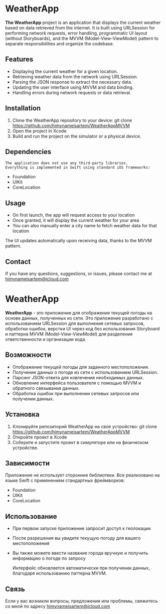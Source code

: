 #  WeatherApp

**The WeatherApp** project is an application that displays the current weather based on data retrieved from the internet. It is built using URLSession for performing network requests, error handling, programmatic UI layout (without Storyboards), and the MVVM (Model-View-ViewModel) pattern to separate responsibilities and organize the codebase.

## Features

-  Displaying the current weather for a given location.
-  Retrieving weather data from the network using URLSession.
-  Parsing the JSON response to extract the necessary data.
-  Updating the user interface using MVVM and data binding.
-  Handling errors during network requests or data retrieval.

## Installation

1. Clone the WeatherApp repository to your device:
            git clone https://github.com/himynameisartem/WeatherAppMVVM
2. Open the project in Xcode 
3. Build and run the project on the simulator or a physical device.

## Dependencies

    The application does not use any third-party libraries.
    Everything is implemented in Swift using standard iOS frameworks:

-  Foundation
-  UIKit
-  CoreLocation

## Usage

-  On first launch, the app will request access to your location
-  Once granted, it will display the current weather for your area
-  You can also manually enter a city name to fetch weather data for that location

The UI updates automatically upon receiving data, thanks to the MVVM pattern.

## Contact

If you have any questions, suggestions, or issues, please contact me at himynameisartem@icloud.com



#  WeatherApp

**WeatherApp** - это приложение для отображения текущей погоды на основе данных, полученных из сети. Это приложение разработано с использованием URLSession для выполнения сетевых запросов, обработки ошибок, верстки UI через код без использования Storyboard и паттерна MVVM (Model-View-ViewModel) для разделения ответственности и организации кода.

## Возможности

-  Отображение текущей погоды для заданного местоположения.
-  Получение данных о погоде из сети с использованием URLSession.
-  Парсинг JSON-ответа для извлечения необходимых данных.
-  Обновление интерфейса пользователя с помощью MVVM и обратного связывания данных.
-  Обработка ошибок при выполнении сетевых запросов или получении данных.

## Установка

1. Клонируйте репозиторий WeatherApp на свое устройство:
            git clone https://github.com/himynameisartem/WeatherAppMVVM      
2. Откройте проект в Xcode
3. Соберите и запустите проект в симуляторе или на физическом устройстве.

## Зависимости

Приложение не использует сторонние библиотеки. Все реализовано на языке Swift с применением стандартных фреймворков:

-  Foundation
-  UIKit
-  CoreLocation

## Использование

-  При первом запуске приложение запросит доступ к геолокации
-  После разрешения вы увидите текущую погоду для вашего местоположения
-  Вы также можете ввести название города вручную и получить информацию о погоде по запросу

    Интерфейс обновляется автоматически при получении данных, благодаря использованию паттерна MVVM.

## Связь

Если у вас возникли вопросы, предложения или проблемы, свяжитесь со мной по адресу himynameisartem@icloud.com


